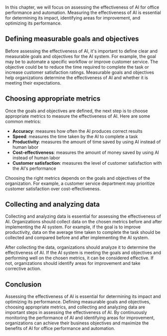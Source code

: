 
In this chapter, we will focus on assessing the effectiveness of AI for office performance and automation. Measuring the effectiveness of AI is essential for determining its impact, identifying areas for improvement, and optimizing its performance.

Defining measurable goals and objectives
----------------------------------------

Before assessing the effectiveness of AI, it's important to define clear and measurable goals and objectives for the AI system. For example, the goal may be to automate a specific workflow or improve customer service. The objective could be to reduce the time required to complete the task or increase customer satisfaction ratings. Measurable goals and objectives help organizations determine the effectiveness of AI and whether it is meeting their expectations.

Choosing appropriate metrics
----------------------------

Once the goals and objectives are defined, the next step is to choose appropriate metrics to measure the effectiveness of AI. Here are some common metrics:

* **Accuracy**: measures how often the AI produces correct results
* **Speed**: measures the time taken by the AI to complete a task
* **Productivity**: measures the amount of time saved by using AI instead of human labor
* **Cost-effectiveness**: measures the amount of money saved by using AI instead of human labor
* **Customer satisfaction**: measures the level of customer satisfaction with the AI's performance

Choosing the right metrics depends on the goals and objectives of the organization. For example, a customer service department may prioritize customer satisfaction over cost-effectiveness.

Collecting and analyzing data
-----------------------------

Collecting and analyzing data is essential for assessing the effectiveness of AI. Organizations should collect data on the chosen metrics before and after implementing the AI system. For example, if the goal is to improve productivity, data on the average time taken to complete the task should be collected and compared before and after implementing the AI system.

After collecting the data, organizations should analyze it to determine the effectiveness of AI. If the AI system is meeting the goals and objectives and performing well on the chosen metrics, it can be considered effective. If not, organizations should identify areas for improvement and take corrective action.

Conclusion
----------

Assessing the effectiveness of AI is essential for determining its impact and optimizing its performance. Defining measurable goals and objectives, choosing appropriate metrics, and collecting and analyzing data are important steps in assessing the effectiveness of AI. By continuously monitoring the performance of AI and identifying areas for improvement, organizations can achieve their business objectives and maximize the benefits of AI for office performance and automation.

